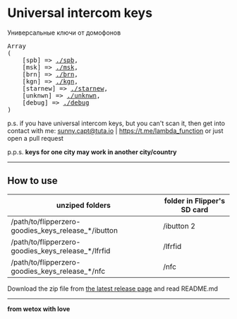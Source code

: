 # Universal intercom keys

Универсальные ключи от домофонов

<pre>
Array
(
    [spb] => <a href="./spb">./spb</a>,
    [msk] => <a href="./msk">./msk</a>,
    [brn] => <a href="./brn">./brn</a>,
    [kgn] => <a href="./kgn">./kgn</a>,
    [starnew] => <a href="./starnew">./starnew</a>,
    [unknwn] => <a href="./unknwn">./unknwn</a>,
    [debug] => <a href="./debug">./debug</a>
)
</pre>

p.s. if you have universal intercom keys, but you can't scan it, then get into contact with me: sunny.capt@tuta.io | https://t.me/lambda_function or just open a pull request

p.p.s. **keys for one city may work in another city/country**

---

## How to use

| unziped folders | folder in Flipper's SD card |
|----------|----------|
| /path/to/flipperzero-goodies_keys_release_*/ibutton    | /ibutton  2   |
| /path/to/flipperzero-goodies_keys_release_*/lfrfid    | /lfrfid   |
| /path/to/flipperzero-goodies_keys_release_*/nfc    | /nfc  |
                                                                             
Download the zip file from [the latest release page](https://github.com/wetox-team/flipperzero-goodies/releases/latest) and read README.md

---

__from wetox with love__
